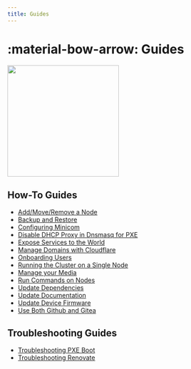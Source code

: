 ```yaml
---
title: Guides
---
```


# :material-bow-arrow: Guides

<div class="banner-image-wrapper">
  <img class="banner-image" src="https://images.unsplash.com/photo-1600492515568-8868f609511e?q=80&w=1550&auto=format&fit=crop&ixlib=rb-4.1.0&ixid=M3wxMjA3fDB8MHxwaG90by1wYWdlfHx8fGVufDB8fHx8fA%3D%3D" style="object-position: 0% 55%; height: 250px;">
</div>

## How-To Guides

- [Add/Move/Remove a Node](./how_to_add_or_remove_nodes.md)
- [Backup and Restore](./how_to_backup_and_restore.md)
- [Configuring Minicom](./how_to_configure_minicom.md)
- [Disable DHCP Proxy in Dnsmasq for PXE](./how_to_disable_dhcp_proxy_in_dnsmasq_for_pxe.md)
- [Expose Services to the World](./how_to_expose_services_to_world.md)
- [Manage Domains with Cloudflare](./how_to_manage_domain_with_cloudflare.md)
- [Onboarding Users](./how_to_onboard_users.md)
- [Running the Cluster on a Single Node](./how_to_run_cluster_with_a_single_node.md)
- [Manage your Media](./how_to_for_media_management.md)
- [Run Commands on Nodes](./how_to_run_commands_on_multiple_nodes.md)
- [Update Dependencies](./how_to_update_dependencies.md)
- [Update Documentation](./how_to_update_documentation.md)
- [Update Device Firmware](./how_to_update_firmware.md)
- [Use Both Github and Gitea](./how_to_use_both_github_and_gitea.md)

## Troubleshooting Guides

- [Troubleshooting PXE Boot](./troubleshooting_pxe_boot.md)
- [Troubleshooting Renovate](./troubleshooting_renovate.md)
